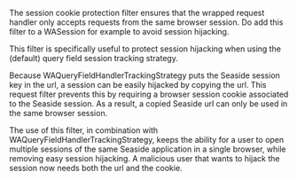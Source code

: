 The session cookie protection filter ensures that the wrapped request handler only accepts requests from the same browser session. Do add this filter to a WASession for example to avoid session hijacking.

This filter is specifically useful to protect session hijacking when using the (default) query field session tracking strategy.

Because WAQueryFieldHandlerTrackingStrategy puts the Seaside session key in the url, a session can be easily hijacked by copying the url. This request filter prevents this by requiring a browser session cookie associated to the Seaside session. As a result, a copied Seaside url can only be used in the same browser session.

The use of this filter, in combination with WAQueryFieldHandlerTrackingStrategy, keeps the ability for a user to open multiple sessions of the same Seaside application in a single browser, while removing easy session hijacking. A malicious user that wants to hijack the session now needs both the url and the cookie.